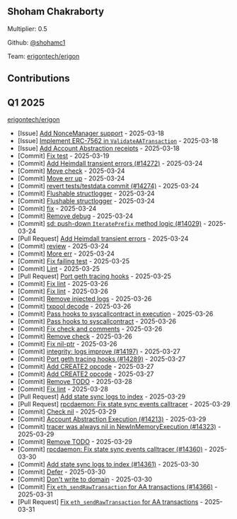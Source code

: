 
## Shoham Chakraborty
Multiplier: 0.5

Github: [@shohamc1](https://github.com/shohamc1)

Team: [erigontech/erigon](https://github.com/erigontech/erigon/pulls?q=author%3Ashohamc1)

## Contributions

## Q1 2025

[erigontech/erigon](https://github.com/erigontech/erigon)
* [Issue] [Add NonceManager support](https://github.com/erigontech/erigon/issues/14206) - 2025-03-18
* [Issue] [Implement ERC-7562 in `ValidateAATransaction`](https://github.com/erigontech/erigon/issues/14205) - 2025-03-18
* [Issue] [Add Account Abstraction receipts](https://github.com/erigontech/erigon/issues/14204) - 2025-03-18
* [Commit] [Fix test](https://github.com/erigontech/erigon/commit/8cf946b27f1a22cc6a6d506dc3999636b8d4629e) - 2025-03-19
* [Commit] [Add Heimdall transient errors (#14272)](https://github.com/erigontech/erigon/commit/013c677aadaf796ff9de1d00695573d88829ba4d) - 2025-03-24
* [Commit] [Move check](https://github.com/erigontech/erigon/commit/0c0336f2dd0938e07051917cb8d5b212f2100209) - 2025-03-24
* [Commit] [Move err up](https://github.com/erigontech/erigon/commit/2bae7eda1490ba98c73a9c7f339b97ff6d4ba29f) - 2025-03-24
* [Commit] [revert tests/testdata commit (#14274)](https://github.com/erigontech/erigon/commit/e7e20769dccae700c9a6728cc9099193da2b9b64) - 2025-03-24
* [Commit] [Flushable structlogger](https://github.com/erigontech/erigon/commit/8b87759b9988c5e4ae9fb8534f1c7ec8ae28ba38) - 2025-03-24
* [Commit] [Flushable structlogger](https://github.com/erigontech/erigon/commit/670405676b6175be6f9c2c2c2b0f07df700d0fa8) - 2025-03-24
* [Commit] [fix](https://github.com/erigontech/erigon/commit/871125744351dff9da087db7ce8f903e4d12c998) - 2025-03-24
* [Commit] [Remove debug](https://github.com/erigontech/erigon/commit/843bab33349b5fdc115182f148380b3d1a448c49) - 2025-03-24
* [Commit] [sd: push-down `IteratePrefix` method logic (#14029)](https://github.com/erigontech/erigon/commit/a537bb1d9e7fb096bc8bf4cc38fe75a3510873bf) - 2025-03-24
* [Pull Request] [Add Heimdall transient errors](https://github.com/erigontech/erigon/pull/14272) - 2025-03-24
* [Commit] [review](https://github.com/erigontech/erigon/commit/06bda09a879275361aec4d7071f9cbded9b8d0e9) - 2025-03-24
* [Commit] [More err](https://github.com/erigontech/erigon/commit/81eebbb798da0edc4ed565e569c4b524bbba6dbb) - 2025-03-24
* [Commit] [Fix failing test](https://github.com/erigontech/erigon/commit/bc08ad6bb1843955bdf630f502f3323f83479f43) - 2025-03-25
* [Commit] [Lint](https://github.com/erigontech/erigon/commit/5d7b7017de98bd54eae9dafe5755df29694a87c9) - 2025-03-25
* [Pull Request] [Port geth tracing hooks](https://github.com/erigontech/erigon/pull/14289) - 2025-03-25
* [Commit] [Fix lint](https://github.com/erigontech/erigon/commit/c9cadebc625ebe2ac4ece68453fd6a462a3b5d02) - 2025-03-26
* [Commit] [Fix lint](https://github.com/erigontech/erigon/commit/0ab4e72b9af1da001e6bbb1cf06e9c719bf50048) - 2025-03-26
* [Commit] [Remove injected logs](https://github.com/erigontech/erigon/commit/69ea83a1f3a51fc959e76dec64f7eb028d9e5f3d) - 2025-03-26
* [Commit] [txpool decode](https://github.com/erigontech/erigon/commit/088003d6902173756092f8cb3e5de8fe8f06e20d) - 2025-03-26
* [Commit] [Pass hooks to syscallcontract in execution](https://github.com/erigontech/erigon/commit/12c6b050c789fec90d5529134d84be2a8da817a1) - 2025-03-26
* [Commit] [Pass hooks to syscallcontract](https://github.com/erigontech/erigon/commit/b984e6379e5374e4d220f1413962a974d444a533) - 2025-03-26
* [Commit] [Fix check and comments](https://github.com/erigontech/erigon/commit/5f20c5a551467669c82702a670c7686ef6ffd30e) - 2025-03-26
* [Commit] [Remove check](https://github.com/erigontech/erigon/commit/642bff7511182df41eb50d3d63e6c2bcb67e4511) - 2025-03-26
* [Commit] [Fix nil-ptr](https://github.com/erigontech/erigon/commit/cd08a6792f8238a60c7937aff133d97b3ab93363) - 2025-03-26
* [Commit] [integrity: logs improve (#14197)](https://github.com/erigontech/erigon/commit/835a08de2bb7f17f8ec96524914b616e18609883) - 2025-03-27
* [Commit] [Port geth tracing hooks (#14289)](https://github.com/erigontech/erigon/commit/e6927327556835787343fcf70314ba209c828047) - 2025-03-27
* [Commit] [Add CREATE2 opcode](https://github.com/erigontech/erigon/commit/b6b12c38044dce290fc1c60b95f0270838e09601) - 2025-03-27
* [Commit] [Add CREATE2 opcode](https://github.com/erigontech/erigon/commit/ee3a12b168220e4234aeec46c5268291c1cab83b) - 2025-03-27
* [Commit] [Remove TODO](https://github.com/erigontech/erigon/commit/9b68644e00955bca4b1618293635372bef93001a) - 2025-03-28
* [Commit] [Fix lint](https://github.com/erigontech/erigon/commit/78ac377a61abda560857a22e90567c746dcc9255) - 2025-03-28
* [Pull Request] [Add state sync logs to index](https://github.com/erigontech/erigon/pull/14361) - 2025-03-29
* [Pull Request] [rpcdaemon: Fix state sync events calltracer](https://github.com/erigontech/erigon/pull/14360) - 2025-03-29
* [Commit] [Check nil](https://github.com/erigontech/erigon/commit/01f74f74c84f7f802a83756b6bfe60ea4a8e82d0) - 2025-03-29
* [Commit] [Account Abstraction Execution (#14213)](https://github.com/erigontech/erigon/commit/f729390671180e231f6b45cc9ceb74d980d34263) - 2025-03-29
* [Commit] [tracer was always nil in NewInMemoryExecution (#14323)](https://github.com/erigontech/erigon/commit/5f692b66f091a0a886ccc1bf153505d3f08ccb38) - 2025-03-29
* [Commit] [Remove TODO](https://github.com/erigontech/erigon/commit/0106df951f1905e28aba8780f291563b57623dd1) - 2025-03-29
* [Commit] [rpcdaemon: Fix state sync events calltracer (#14360)](https://github.com/erigontech/erigon/commit/61a625a635f4b0d09467af149628d4e978efe7d5) - 2025-03-30
* [Commit] [Add state sync logs to index (#14361)](https://github.com/erigontech/erigon/commit/10232d4d7a5075a5680728f055aea01818d396b0) - 2025-03-30
* [Commit] [Defer](https://github.com/erigontech/erigon/commit/687277bbc813272bf21634e9942a683d5bd84ad8) - 2025-03-30
* [Commit] [Don't write to domain](https://github.com/erigontech/erigon/commit/595cda6691c79a5d79ccfbfda6776a8d9662d6e0) - 2025-03-30
* [Commit] [Fix `eth_sendRawTransaction` for AA transactions (#14366)](https://github.com/erigontech/erigon/commit/df85a9a43f899a69a3c3ce7b894364c0891dd662) - 2025-03-31
* [Pull Request] [Fix `eth_sendRawTransaction` for AA transactions](https://github.com/erigontech/erigon/pull/14366) - 2025-03-31
